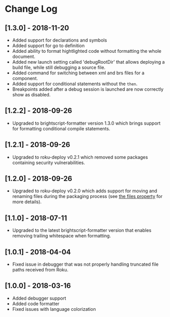 # Change Log


## [1.3.0] - 2018-11-20
 - Added support for declarations and symbols
 - Added support for go to definition
 - Added ability to format hightlighted code without formatting the whole document. 
 - Added new launch setting called 'debugRootDir' that allows deploying a build file, while still debugging a source file.
 - Added command for switching between xml and brs files for a component. 
 - Added support for conditional statements without the `then`.
 - Breakpoints added after a debug session is launched are now correctly show as disabled.

 ## [1.2.2] - 2018-09-26
 - Upgraded to brightscript-formatter version 1.3.0 which brings support for formatting conditional compile statements. 

## [1.2.1] - 2018-09-26
 - Upgraded to roku-deploy v0.2.1 which removed some packages containing security vulnerabilities.

## [1.2.0] - 2018-09-26
 - Upgraded to roku-deploy v0.2.0 which adds support for moving and renaming files during the packaging process (see [the files property](https://github.com/TwitchBronBron/roku-deploy#options) for more details).

## [1.1.0] - 2018-07-11
 - Upgraded to the latest brightscript-formatter version that enables removing trailing whitespace when formatting.

## [1.0.1] - 2018-04-04
 - Fixed issue in debugger that was not properly handling truncated file paths received from Roku. 

## [1.0.0] - 2018-03-16
- Added debugger support
- Added code formatter
- Fixed issues with language colorization